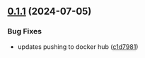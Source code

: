 ## [0.1.1](https://github.com/evanmcpheron/sprint-planer/compare/v0.1.0...v0.1.1) (2024-07-05)


### Bug Fixes

* updates pushing to docker hub ([c1d7981](https://github.com/evanmcpheron/sprint-planer/commit/c1d79816fdad6a2f44b919ea1845bfaa0072371a))
